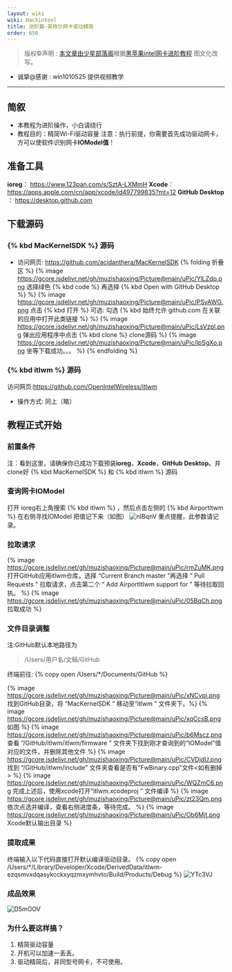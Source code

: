 ```yaml
---
layout: wiki
wiki: Hackintool
title: 进阶篇-英特尔网卡驱动精简
order: 650
---
```

> 版权©️声明 : [本文章由少星部落阁](https://shaoxing.vercel.app/e6fd5866.html)根据[黑苹果intel网卡进阶教程](https://www.bilibili.com/video/BV1RA411A7se) 图文化改写。
- 诚挚@感谢 : win1010525 提供视频教学 

------------
## 简叙
- 本教程为进阶操作，小白请绕行
- 教程目的：精简Wi-Fi驱动容量
注意：执行前提，你需要首先成功驱动网卡，方可以使软件识别网卡**IOModel值**！

## 准备工具
**ioreg**： https://www.123pan.com/s/SztA-LXMmH
**Xcode**：https://apps.apple.com/cn/app/xcode/id497799835?mt=12
**GitHub Desktop** ： https://desktop.github.com

## 下载源码
###  {% kbd MacKernelSDK %} 源码
- 访问网页: https://github.com/acidanthera/MacKernelSDK
{% folding 折叠区 %}
{% image https://gcore.jsdelivr.net/gh/muzishaoxing/Picture@main/uPic/YlLZdp.png 选择绿色 {% kbd code %} 再选择 {% kbd Open with GitHub Desktop %}  %}
{% image https://gcore.jsdelivr.net/gh/muzishaoxing/Picture@main/uPic/PSyAWG.png 点击 {% kbd 打开 %} 可选: 勾选 {% kbd 始终允许 github.com 在关联的应用中打开此类链接 %}  %}
{% image https://gcore.jsdelivr.net/gh/muzishaoxing/Picture@main/uPic/LsVzpl.png 弹出应用程序中点击 {% kbd clone %} clone源码 %}
{% image https://gcore.jsdelivr.net/gh/muzishaoxing/Picture@main/uPic/lpSgXo.png 坐等下载成功。。。 %}
{% endfolding %}

###  {% kbd itlwm %} 源码
访问网页:https://github.com/OpenIntelWireless/itlwm
- 操作方式: 同上（略）

## 教程正式开始
### 前置条件
注：看到这里，请确保你已成功下载预装**ioreg**，**Xcode**，**GitHub Desktop**。并clone好 {% kbd  MacKernelSDK %} 和 {% kbd itlwm %} 源码

### 查询网卡IOModel
 打开 ioreg右上角搜索 {% kbd itlwm %} ，然后点击左侧的 {% kbd Airportltwm %}  在右侧寻找IOModel 把值记下来（如图）
![nIBqnV](https://gcore.jsdelivr.net/gh/muzishaoxing/Picture@main/uPic/nIBqnV.png)
重点提醒，此参数请记录。

### 拉取请求 
{% image https://gcore.jsdelivr.net/gh/muzishaoxing/Picture@main/uPic/rmZuMK.png 打开GitHub应用itlwm仓库，选择 “Current Branch master ”再选择 “ Pull Requests ” 拉取请求，点击第二个 “ Add Airportltlwm support for  ” 等待拉取回执。 %}
{% image https://gcore.jsdelivr.net/gh/muzishaoxing/Picture@main/uPic/05BqCh.png 拉取成功 %}

### 文件目录调整
注:GitHub默认本地路径为
> /Users/用户名/文稿/GitHub

终端前往:
{% copy open /Users/*/Documents/GitHub %}



{% image https://gcore.jsdelivr.net/gh/muzishaoxing/Picture@main/uPic/xNCvpi.png 找到GitHub目录，将 “MacKernelSDK ” 移动至“itlwm ” 文件夹下。%}
{% image https://gcore.jsdelivr.net/gh/muzishaoxing/Picture@main/uPic/xqCcsB.png 如图 %}
{% image https://gcore.jsdelivr.net/gh/muzishaoxing/Picture@main/uPic/b6Mscz.png 查看 “/GitHub/itlwm/itlwm/firmware ” 文件夹下找到刚才查询到的“IOModel”值对应的文件，并删除其他文件 %}
{% image https://gcore.jsdelivr.net/gh/muzishaoxing/Picture@main/uPic/CVDjdU.png 找到 “/GitHub/itlwm/include” 文件夹查看是否有“FwBinary.cpp”文件<如有删掉> %}
{% image https://gcore.jsdelivr.net/gh/muzishaoxing/Picture@main/uPic/WQZmC6.png 完成上述后，使用xcode打开“itlwm.xcodeproj ” 文件编译 %}
{% image https://gcore.jsdelivr.net/gh/muzishaoxing/Picture@main/uPic/zt23Qm.png 依次点选并编译，查看右侧进度条，等待完成。 %}
{% image https://gcore.jsdelivr.net/gh/muzishaoxing/Picture@main/uPic/Ob6Mjt.png Xcode默认输出目录 %}

### 提取成果
终端输入以下代码直接打开默认编译驱动目录。
{% copy open /Users/*/Library/Developer/Xcode/DerivedData/itlwm-ezqsmvxdqasykcckxyqzmxymhvto/Build/Products/Debug %}
![YTc3VJ](https://gcore.jsdelivr.net/gh/muzishaoxing/Picture@main/uPic/YTc3VJ.png)

### 成品效果
![D5mOOV](https://gcore.jsdelivr.net/gh/muzishaoxing/Picture@main/uPic/D5mOOV.png)

### 为什么要这样搞？
1. 精简驱动容量
2. 开机可以加速一丢丢。
3. 驱动精简后，非同型号网卡，不可使用。
